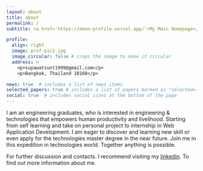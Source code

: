 ```yaml
---
layout: about
title: about
permalink: /
subtitle: <a href='https://meen-profile.vercel.app/'>My Main Homepage</a>.

profile:
  align: right
  image: prof-pic2.jpg
  image_circular: false # crops the image to make it circular
  address: >
    <p>supawatsunt1999@gmail.com</p>
    <p>Bangkok, Thailand 10160</p>

news: true  # includes a list of news items
selected_papers: true # includes a list of papers marked as "selected={true}"
social: true  # includes social icons at the bottom of the page
---
```


I am an engineering graduates, who is interested in engineering & technologies that empowers human productivity and livelihood. Starting from self learning and take on personal project to internship in Web Application Development. I am eager to discover and learning new skill or even apply for the technologies master degree in the near future. Join me in this expedition in technologies world. Together anything is possible.

For further discussion and contacts. I recommend visiting my [linkedin](https://www.linkedin.com/in/supawat-suntornlimsiri-297375205/). 
To find out more information about me.

